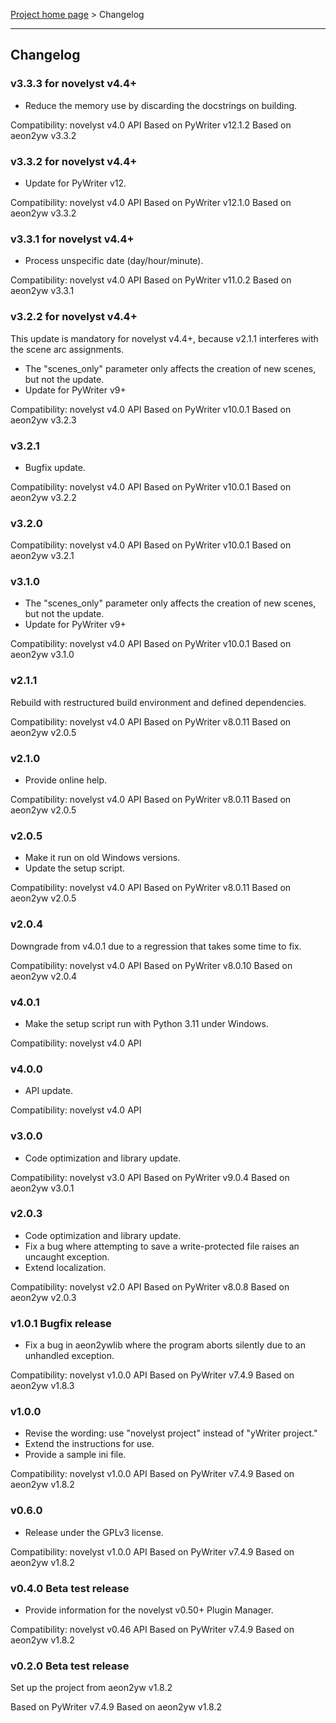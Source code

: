 [Project home page](index) > Changelog

------------------------------------------------------------------------

## Changelog

### v3.3.3 for novelyst v4.4+

- Reduce the memory use by discarding the docstrings on building.

Compatibility: novelyst v4.0 API
Based on PyWriter v12.1.2
Based on aeon2yw v3.3.2

### v3.3.2 for novelyst v4.4+

- Update for PyWriter v12.

Compatibility: novelyst v4.0 API
Based on PyWriter v12.1.0
Based on aeon2yw v3.3.2

### v3.3.1 for novelyst v4.4+

- Process unspecific date (day/hour/minute).

Compatibility: novelyst v4.0 API
Based on PyWriter v11.0.2
Based on aeon2yw v3.3.1

### v3.2.2 for novelyst v4.4+

This update is mandatory for novelyst v4.4+, because v2.1.1 interferes with the scene arc assignments.
- The "scenes_only" parameter only affects the creation of new scenes, but not the update.
- Update for PyWriter v9+

Compatibility: novelyst v4.0 API
Based on PyWriter v10.0.1
Based on aeon2yw v3.2.3

### v3.2.1

- Bugfix update.

Compatibility: novelyst v4.0 API
Based on PyWriter v10.0.1
Based on aeon2yw v3.2.2

### v3.2.0


Compatibility: novelyst v4.0 API
Based on PyWriter v10.0.1
Based on aeon2yw v3.2.1

### v3.1.0

- The "scenes_only" parameter only affects the creation of new scenes, but not the update.
- Update for PyWriter v9+

Compatibility: novelyst v4.0 API
Based on PyWriter v10.0.1
Based on aeon2yw v3.1.0

### v2.1.1

Rebuild with restructured build environment and defined dependencies.

Compatibility: novelyst v4.0 API
Based on PyWriter v8.0.11
Based on aeon2yw v2.0.5

### v2.1.0

- Provide online help.

Compatibility: novelyst v4.0 API
Based on PyWriter v8.0.11
Based on aeon2yw v2.0.5

### v2.0.5

- Make it run on old Windows versions.
- Update the setup script.

Compatibility: novelyst v4.0 API
Based on PyWriter v8.0.11
Based on aeon2yw v2.0.5

### v2.0.4

Downgrade from v4.0.1 due to a regression that takes some time to fix.

Compatibility: novelyst v4.0 API
Based on PyWriter v8.0.10
Based on aeon2yw v2.0.4

### v4.0.1

- Make the setup script run with Python 3.11 under Windows.

Compatibility: novelyst v4.0 API

### v4.0.0

- API update. 

Compatibility: novelyst v4.0 API

### v3.0.0

- Code optimization and library update. 

Compatibility: novelyst v3.0 API
Based on PyWriter v9.0.4
Based on aeon2yw v3.0.1

### v2.0.3

- Code optimization and library update. 
- Fix a bug where attempting to save a write-protected file raises an uncaught exception.
- Extend localization.

Compatibility: novelyst v2.0 API
Based on PyWriter v8.0.8
Based on aeon2yw v2.0.3

### v1.0.1 Bugfix release

- Fix a bug in aeon2ywlib where the program aborts silently due to an unhandled exception.

Compatibility: novelyst v1.0.0 API
Based on PyWriter v7.4.9
Based on aeon2yw v1.8.3

### v1.0.0

- Revise the wording: use "novelyst project" instead of "yWriter project."
- Extend the instructions for use.
- Provide a sample ini file.

Compatibility: novelyst v1.0.0 API
Based on PyWriter v7.4.9
Based on aeon2yw v1.8.2

### v0.6.0

- Release under the GPLv3 license.

Compatibility: novelyst v1.0.0 API
Based on PyWriter v7.4.9
Based on aeon2yw v1.8.2

### v0.4.0 Beta test release

- Provide information for the novelyst v0.50+ Plugin Manager.

Compatibility: novelyst v0.46 API
Based on PyWriter v7.4.9
Based on aeon2yw v1.8.2

### v0.2.0 Beta test release

Set up the project from aeon2yw v1.8.2

Based on PyWriter v7.4.9
Based on aeon2yw v1.8.2

